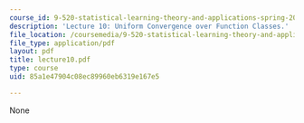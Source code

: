 ```yaml
---
course_id: 9-520-statistical-learning-theory-and-applications-spring-2003
description: 'Lecture 10: Uniform Convergence over Function Classes.'
file_location: /coursemedia/9-520-statistical-learning-theory-and-applications-spring-2003/85a1e47904c08ec89960eb6319e167e5_lecture10.pdf
file_type: application/pdf
layout: pdf
title: lecture10.pdf
type: course
uid: 85a1e47904c08ec89960eb6319e167e5

---
```

None